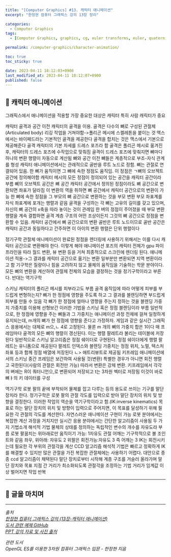 ```yaml
---
title: "[Computer Graphics] #13. 캐릭터 애니메이션"
excerpt: "한정현 컴퓨터 그래픽스 강의 13장 정리"

categories:
  - Computer Graphics
tags:
  - [Computer Graphics, graphics, cg, euler transforms, euler, quaternions]

permalink: /computer-graphics/character-animation/

toc: true
toc_sticky: true

date: 2023-04-11 18:12:03+0900
last_modified_at: 2023-04-11 18:12:07+0900
published: false
---
```


## 👻 캐릭터 애니메이션
그래픽스에서 애니메이션을 적용할 가장 중요한 대상은 캐릭터
특히 사람 캐릭터가 중요

캐릭터 골격과 공간 이전
캐릭터의 골격을 이용. 골격은 다수의 뼈로 구성된 관절체(Articulated body)
리깅 작업을 거쳐야함->폴리곤 메시에 스켈레톤을 붙이는 것
맥스에서는 바이페드라는 기본적인 골격을 제공한다
골격을 합치는 것은 맥스에서 기본으로 제공해준다
골격
캐릭터의 기본 자세를 드레스 포즈라 함
골격은 폴리곤 메시로 옮겨진 후, 캐릭터의 드레스 포즈에 수작업으로 맞춰짐
골격이 드레스 포즈에 맞춰지면 뼈마다 하나의 변환 행렬이 자동으로 계산됨
뼈와 공간 이전
뼈들은 계층적으로 부조-자식 관계를 형성
캐릭터 애니메이션에서는 관례적으로 골반을 루트 노드로 정함.
뼈는 관절로 연결되어 있음. 한 뼈가 움직이면 그 뼈에 속한 정점도 움직임. 이 정점은 ㄱ뼈의 오브젝트 공간에 정의해야함
캐릭터 메시의 모든 정점이 정의되어 있는 공간을 캐릭터 공간이라 부름
뼈의 오브젝트 공간은 뼈 공간
캐릭터 공간에서 정의된 정점이라도 뼈 공간으로 변환되면 좌표가 달라짐
이 변환의 역을 취하면 뼈 공간에서 캐릭터 공간으로의 변환이 가능
한 뼈에 속한 정점을 그 부모의 뼈 공간으로 변환하는 것을 부모 변환
부모 좌표계를 자식 좌표계에 포개는 행렬과 같음
골격을 구성하는 각 뼈는 고유의 길이를 갖고 있으며, 자신의 뼈 공간의 x축을 따라 놓이는 것이 관례임
한 벼의 정점이 주어졌을 때 부모 변환 행렬을 계속 결합하면 골격 계층 구조의 어떤 조상이든지 그것의 뼈 공간으로 정점을 변환할 수 있음.
캐릭터 공간에서 뼈 공간으로의 변환
골반은 루트 노드이므로 골반 공간은 캐릭터 공간과 동일하다고 간주하면 이 아이의 변환 행렬은 단위 행렬이다

정기구학
관절체 애니메이션이 완료된 정점을 렌더링에 사용하기 위해서는 이를 다시 캐릭터 공간으로 변환해야 한다. 이렇게 해야 애니메이션 포즈의 캐릭터 전체가 gpu 파이프라인을 따라 월드 변환, 뷰 변환 등을 거쳐 최종적으로 스크린에 렌더링 된다.
애니메이션 적용->그 결과를 캐릭터 공간으로 옮기는 변환
일부분만 변환되면 지역 변환이라고 함
기구학은 질량이나 힘을 고려하지 않고 물체의 움직임을 기술하는 학문 분야이다.
모든 뼈의 변환을 계산하여 관절체 전체의 모습을 결정하는 것을 정기구학이라고 부른다.
반대는 역기구학

스키닝
캐릭터의 폴리곤 메시를 피부라고도 부름
골격 움직임에 따라 어떻게 피부를 부드럽게 변형하는지?
뼈가 한 정점에 영향을 주도록 하고 그 결과를 블렌딩하면 부드럽게 피부를 만들 수 있음
각 뼈가 한 정점에 얼마나 영향을 주는지 정하는 것을 블렌딩 가중치
가중치를 이용해 선형보간
이러한 기법을 스키닝 혹은 정점 블렌딩이라 부름
일반적으로, 한 정점에 영향을 주는 뼈들과 그 가중치는 애니메이션 과정 전체에 걸쳐 일정하게 유지되는데, m개의 뼈가 한 정점에 영향을 준다고 가정하자.
게임과 같은 실시간 그래픽스 응용에서는 대체로 m으,ㄴ 4로 고정된다. 물론 m 개의 뼈의 가중치 합은 1이다
매 프레임마다 골격의 모든 뼈의 행렬이 갱신된다. 이는 행렬 팔레트라 불리는 테이블에 저장된다
일반적으로 스키닝 알고리즘은 정점 쉐이더로 구현된다.
정점 쉐이더에게 행렬 팔레트는 유니폼으로 제공된다
팔레트 인덱스와 블렌딩 가중치는 정점 위치, 노멀, 텍스처 좌표 등과 함께 정점 배열에 저장된다
ㄴ> 애트리뷰트로 제공됨
키프레임 애니메이션에서의 스키닝
중간 프레임은 보간하여 사용될 것(변환)
특별한 경우가 아니면 회전 행렬고 국한된다(사람의 관절은 회전만 가능)
따라서 변환은 강체 변환.
키프레임에서 각각의 벼에는 R이 쿼터니언으,로 변환되어 저장되고 t는 3차원 벡터로 저장됨
이것이 바로 뼈ㅑ의 키 데이터를 구성

역기구학
로봇 팔의 끝에 부착되어 물체를 잡고 다루는 등의 용도로 쓰이는 기구를 말단 장치라 한다.
정기구학은 로봇 팔의 관절 각도를 입력으로 받아 말단 장치의 위치 및 방향을 결정한다.
이러한 작업의 역순을 역기구학이라고 함.(IK:inverse kinematics)
목표로 하는 말단 장치의 위치 및 방향이 입력으로 주어지면, 이 목표를 달성하기 위해 필요한 각 관절의 각도를 계산한다.
자연스러운 애니메이션 구현이 가능
로봇 분야에서는 복잡한 계산 과정을 거치지만 실시간 응용 분야에서는 간단한 알고리즘이 사용됨
두 가지 기법소개
해석적 기법
물체의 상태를 정의하는 독립적인 변수의 개수를 자유도라 부름
로봇 팔꿈치는 위아래로만 움직이기 가능: 1자유도 관절
어깨는 기구학적으로 볼 조인트와 같음
좌우, 위아래: 자유도 2
위팔은 회전가능:자유도 3
즉 어깨는 3
IK는 회전시키는데 필요한 각 부위의 관절각을 계산
CCD 알고리즘
해석적 기법은 빠르고 정확하게 IK를 해결할 수 있지만 많은 관절을 가진 복잡한 관절체에는 사용하기 어렵다.
대안으로 종종 ccd 알고리즘이 채택된다
말단 장치로부터 시작해 계층 구조를 거슬러 올라가며 말단 장치와 목표 지점 간 거리가 최소화되도록 관절각을 조정하는 기법
거리가 임계값 이상 벌어지면 작업 반복


***

## 👻 글을 마치며


***

_출처_   
_[한정현 컴퓨터 그래픽스 강의 (13장-캐릭터 애니메이션)](https://youtu.be/aZcrHIDO5zY)_   
_[도서 관련 예제 GitHub](https://github.com/medialab-ku/openGLESbook)_   
_[PPT 강의 자료 및 사진 출처](https://media.korea.ac.kr/books/)_

_관련 도서_   
_OpenGL ES를 이용한 3차원 컴퓨터 그래픽스 입문 - 한정현 지음_   